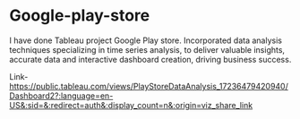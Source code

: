 # Google-play-store

I have done Tableau project Google Play store. Incorporated data analysis techniques specializing in time series analysis, to deliver valuable insights, accurate data and interactive dashboard creation, driving business success.

Link-https://public.tableau.com/views/PlayStoreDataAnalysis_17236479420940/Dashboard2?:language=en-US&:sid=&:redirect=auth&:display_count=n&:origin=viz_share_link
